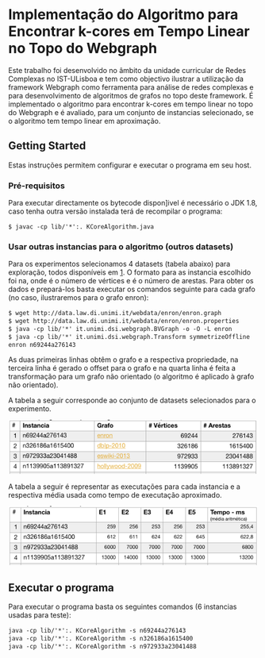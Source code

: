 # Implementação do Algoritmo para Encontrar k-cores em Tempo Linear no Topo do Webgraph

Este trabalho foi desenvolvido no âmbito da unidade curricular de Redes Complexas no IST-ULisboa e tem como objectivo ilustrar a utilização da framework Webgraph como ferramenta para análise de redes complexas e para desenvolvimento de algoritmos de grafos no topo deste framework. É implementado o algoritmo para encontrar k-cores em tempo linear no topo do Webgraph e é avaliado, para um conjunto de instancias selecionado, se o algoritmo tem tempo linear em aproximação.

## Getting Started

Estas instruções permitem configurar e executar o programa em seu host.

### Pré-requisitos

Para executar directamente os bytecode dispon]ivel é necessário o JDK 1.8, caso tenha outra versão instalada terá de recompilar o programa:

```
$ javac -cp lib/'*':. KCoreAlgorithm.java
```

### Usar outras instancias para o algoritmo (outros datasets)

Para os experimentos selecionamos 4 datasets (tabela abaixo) para exploração, todos disponíveis em [1](http://law.di.unimi.it/datasets.php). O formato para as instancia escolhido foi n<x>a<y>, onde <x> é o número de vértices e <y> é o número de arestas. Para obter os dados e prepará-los basta executar os comandos seguinte para cada grafo (no caso, ilustraremos para o grafo enron):

```
$ wget http://data.law.di.unimi.it/webdata/enron/enron.graph
$ wget http://data.law.di.unimi.it/webdata/enron/enron.properties
$ java -cp lib/'*' it.unimi.dsi.webgraph.BVGraph -o -O -L enron
$ java -cp lib/'*' it.unimi.dsi.webgraph.Transform symmetrizeOffline enron n69244a276143
```

As duas primeiras linhas obtêm o grafo e a respectiva propriedade, na terceira linha é gerado o offset para o grafo e na quarta linha é feita a transformação para um grafo não orientado (o algoritmo é aplicado à grafo não orientado).

A tabela a seguir corresponde ao conjunto de datasets selecionados para o experimento.

![alt text](datasets.png)

A tabela a seguir é representar as executações para cada instancia e a respectiva média usada como tempo de executação aproximado.

![alt text](times.png)

## Executar o programa

Para executar o programa basta os seguintes comandos (6 instancias usadas para teste):

```
java -cp lib/'*':. KCoreAlgorithm -s n69244a276143
java -cp lib/'*':. KCoreAlgorithm -s n326186a1615400
java -cp lib/'*':. KCoreAlgorithm -s n972933a23041488
```


